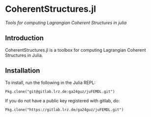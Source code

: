 # CoherentStructures.jl
*Tools for computing Lagrangian Coherent Structures in julia*

## Introduction

CoherentStructures.jl is a toolbox for computing Lagrangian Coherent Structures in Julia.

## Installation

To install, run the following in the Julia REPL:

    Pkg.clone("git@gitlab.lrz.de:ga24guz/juFEMDL.git")

If you do not have a public key registered with gitlab, do:

    Pkg.clone("https://gitlab.lrz.de/ga24guz/juFEMDL.git")
